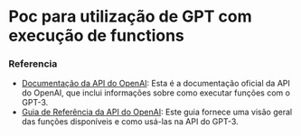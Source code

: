 # Poc para utilização de GPT com execução de functions

### Referencia
- [Documentação da API do OpenAI](https://platform.openai.com/docs/api-reference/executing-functions): Esta é a documentação oficial da API do OpenAI, que inclui informações sobre como executar funções com o GPT-3.
- [Guia de Referência da API do OpenAI](https://platform.openai.com/docs/guides/functions): Este guia fornece uma visão geral das funções disponíveis e como usá-las na API do GPT-3.

